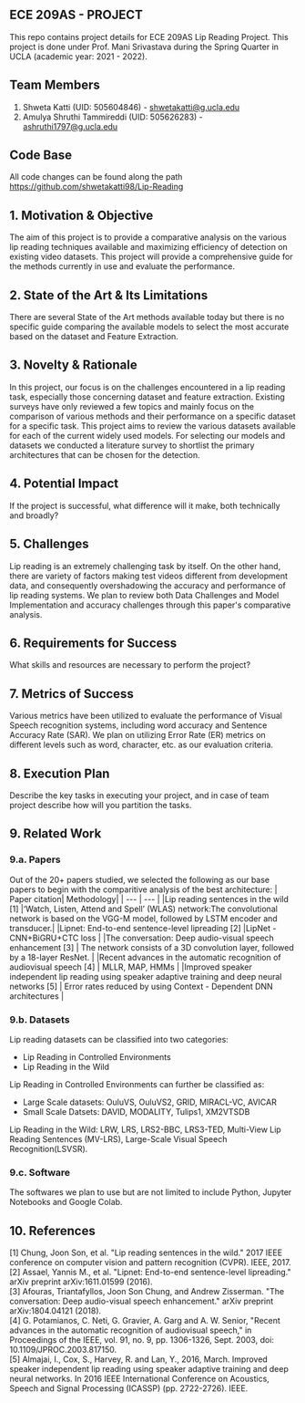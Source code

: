## ECE 209AS - PROJECT

This repo contains project details for ECE 209AS Lip Reading Project. This project is done under Prof. Mani Srivastava during the Spring Quarter in UCLA (academic year: 2021 - 2022).

## Team Members
1. Shweta Katti (UID: 505604846) - shwetakatti@g.ucla.edu
2. Amulya Shruthi Tammireddi (UID: 505626283) - ashruthi1797@g.ucla.edu


## Code Base
All code changes can be found along the path https://github.com/shwetakatti98/Lip-Reading


## 1. Motivation & Objective

The aim of this project is to provide a comparative analysis on the various lip reading techniques available and maximizing efficiency of detection on existing video datasets. This project will provide a comprehensive guide for the methods currently in use and evaluate the performance.

## 2. State of the Art & Its Limitations

There are several State of the Art methods available today but there is no specific guide comparing the available models to select the most accurate based on the dataset and Feature Extraction.

## 3. Novelty & Rationale

In this project, our focus is on the challenges encountered in a lip reading task, especially those concerning dataset and feature extraction. Existing surveys have only reviewed a few topics and mainly focus on the comparison of various methods and their performance on a specific dataset for a specific task. This project aims to review the various datasets available for each of the current widely used models. For selecting our models and datasets we conducted a literature survey to shortlist the primary architectures that can be chosen for the detection.

## 4. Potential Impact

If the project is successful, what difference will it make, both technically and broadly?

## 5. Challenges

Lip reading is an extremely challenging task by itself. On the other hand, there are variety of factors making test videos different from development data, and consequently overshadowing the accuracy and performance of lip reading systems. We plan to review both Data Challenges and Model Implementation and accuracy challenges through this paper's comparative analysis.

## 6. Requirements for Success

What skills and resources are necessary to perform the project?

## 7. Metrics of Success
Various metrics have been utilized to evaluate the performance of Visual Speech recognition systems, including word accuracy and Sentence Accuracy Rate (SAR). We plan on utilizing Error Rate (ER) metrics on different levels such as word, character, etc. as our evaluation criteria.

## 8. Execution Plan

Describe the key tasks in executing your project, and in case of team project describe how will you partition the tasks.

## 9. Related Work

### 9.a. Papers
Out of the 20+ papers studied, we selected the following as our base papers to begin with the comparitive analysis of the best architecture:
| Paper citation| Methodology|
| --- | --- |
|Lip reading sentences in the wild [1] |‘Watch, Listen, Attend and Spell’ (WLAS) network:The convolutional network is based on the VGG-M model, followed by LSTM encoder and transducer.|
|Lipnet: End-to-end sentence-level lipreading [2] |LipNet - CNN+BiGRU+CTC loss |
|The conversation: Deep audio-visual speech enhancement [3] | The network consists of a 3D convolution layer, followed by a 18-layer ResNet. |
|Recent advances in the automatic recognition of audiovisual speech [4] | MLLR, MAP, HMMs |
|Improved speaker independent lip reading using speaker adaptive training and deep neural networks [5] | Error rates reduced by using Context - Dependent DNN architectures |

### 9.b. Datasets

Lip reading datasets can be classified into two categories: 
- Lip Reading in Controlled Environments
- Lip Reading in the Wild

Lip Reading in Controlled Environments can further be classified as:
- Large Scale datasets: OuluVS, OuluVS2, GRID, MIRACL-VC, AVICAR
- Small Scale Datsets: DAVID, MODALITY, Tulips1, XM2VTSDB

Lip Reading in the Wild: LRW, LRS, LRS2-BBC, LRS3-TED, Multi-View Lip Reading Sentences (MV-LRS), Large-Scale Visual Speech Recognition(LSVSR).

### 9.c. Software
The softwares we plan to use but are not limited to include Python, Jupyter Notebooks and Google Colab.

## 10. References

[1] Chung, Joon Son, et al. "Lip reading sentences in the wild." 2017 IEEE conference on computer vision and pattern recognition (CVPR). IEEE, 2017. <br>
[2] Assael, Yannis M., et al. "Lipnet: End-to-end sentence-level lipreading." arXiv preprint arXiv:1611.01599 (2016). <br>
[3] Afouras, Triantafyllos, Joon Son Chung, and Andrew Zisserman. "The conversation: Deep audio-visual speech enhancement." arXiv preprint arXiv:1804.04121 (2018). <br>
[4] G. Potamianos, C. Neti, G. Gravier, A. Garg and A. W. Senior, "Recent advances in the automatic recognition of audiovisual speech," in Proceedings of the IEEE, vol. 91, no. 9, pp. 1306-1326, Sept. 2003, doi: 10.1109/JPROC.2003.817150. <br>
[5] Almajai, I., Cox, S., Harvey, R. and Lan, Y., 2016, March. Improved speaker independent lip reading using speaker adaptive training and deep neural networks. In 2016 IEEE International Conference on Acoustics, Speech and Signal Processing (ICASSP) (pp. 2722-2726). IEEE. <br>

